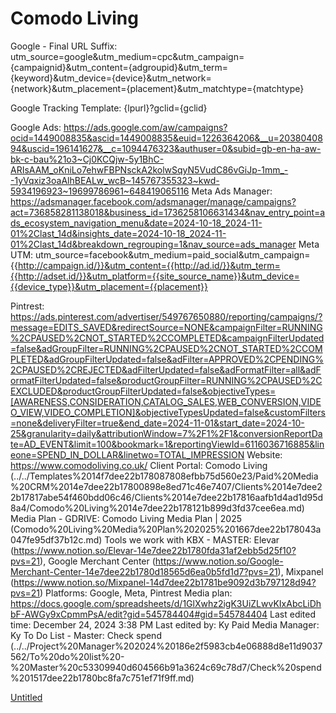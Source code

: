 # Comodo Living

Google - Final URL Suffix: utm_source=google&utm_medium=cpc&utm_campaign={campaignid}&utm_content={adgroupid}&utm_term={keyword}&utm_device={device}&utm_network={network}&utm_placement={placement}&utm_matchtype={matchtype}

Google Tracking Template: {lpurl}?gclid={gclid}

Google Ads: https://ads.google.com/aw/campaigns?ocid=1449008835&ascid=1449008835&euid=1226364206&__u=2038040894&uscid=196141627&__c=1094476323&authuser=0&subid=gb-en-ha-aw-bk-c-bau%21o3~Cj0KCQjw-5y1BhC-ARIsAAM_oKniLo7ehwFBPNsckA2kolwSqyN5VudC86vGiJp-1mm_--1yVqxiz3oaAlhBEALw_wcB~145767355323~kwd-5934196923~19699786961~648419065116
Meta Ads Manager: https://adsmanager.facebook.com/adsmanager/manage/campaigns?act=736858281138018&business_id=1736258106631434&nav_entry_point=ads_ecosystem_navigation_menu&date=2024-10-18_2024-11-01%2Clast_14d&insights_date=2024-10-18_2024-11-01%2Clast_14d&breakdown_regrouping=1&nav_source=ads_manager
Meta UTM: utm_source=facebook&utm_medium=paid_social&utm_campaign={{http://campaign.id/}}&utm_content={{http://ad.id/}}&utm_term={{http://adset.id/}}&utm_platform={{site_source_name}}&utm_device={{device_type}}&utm_placement={{placement}}

Pintrest: https://ads.pinterest.com/advertiser/549767650880/reporting/campaigns/?message=EDITS_SAVED&redirectSource=NONE&campaignFilter=RUNNING%2CPAUSED%2CNOT_STARTED%2CCOMPLETED&campaignFilterUpdated=false&adGroupFilter=RUNNING%2CPAUSED%2CNOT_STARTED%2CCOMPLETED&adGroupFilterUpdated=false&adFilter=APPROVED%2CPENDING%2CPAUSED%2CREJECTED&adFilterUpdated=false&adFormatFilter=all&adFormatFilterUpdated=false&productGroupFilter=RUNNING%2CPAUSED%2CEXCLUDED&productGroupFilterUpdated=false&objectiveTypes=[AWARENESS,CONSIDERATION,CATALOG_SALES,WEB_CONVERSION,VIDEO_VIEW,VIDEO_COMPLETION]&objectiveTypesUpdated=false&customFilters=none&deliveryFilter=true&end_date=2024-11-01&start_date=2024-10-25&granularity=daily&attributionWindow=7%2F1%2F1&conversionReportDate=AD_EVENT&limit=100&bookmark=1&reportingViewId=6116036716885&lineone=SPEND_IN_DOLLAR&linetwo=TOTAL_IMPRESSION
Website: https://www.comodoliving.co.uk/
Client Portal: Comodo Living (../../Templates%2014f7dee22b178087808efbb75d560e23/Paid%20Media%20CRM%2014e7dee22b17800898e8ed71c46e7407/Clients%2014e7dee22b17817abe54f460bdd06c46/Clients%2014e7dee22b17816aafb1d4ad1d95d8a4/Comodo%20Living%2014e7dee22b178121b899d3fd37cee6ea.md)
Media Plan - GDRIVE: Comodo Living Media Plan | 2025 (Comodo%20Living%20Media%20Plan%202025%201667dee22b178043a047fe95df37b12c.md)
Tools we work with KBX - MASTER: Elevar (https://www.notion.so/Elevar-14e7dee22b1780fda31af2ebb5d25f10?pvs=21), Google Merchant Center (https://www.notion.so/Google-Merchant-Center-14e7dee22b1780d18565d6ea0b5fd1d7?pvs=21), Mixpanel (https://www.notion.so/Mixpanel-14d7dee22b1781be9092d3b797128d94?pvs=21)
Platforms: Google, Meta, Pintrest
Media plan: https://docs.google.com/spreadsheets/d/1GlXwhz2igK3UiZLwvKIxAbcLiDhbF-AWGy9xCpmmPsA/edit?gid=545784404#gid=545784404
Last edited time: December 24, 2024 3:38 PM
Last edited by: Ky 
Paid Media Manager: Ky 
To Do List - Master: Check spend (../../Project%20Manager%202024%20186e2f5983cb4e06888d8e11d9037562/To%20do%20list%20-%20Master%20c53309940d604566b91a3624c69c78d7/Check%20spend%201517dee22b1780bc8fa7c751ef71f9ff.md)

[Untitled](Comodo%20Living%201537dee22b17807281dccc1f61ddb52b/Untitled%201537dee22b1781d9ba66cf39607f18fc.csv)
